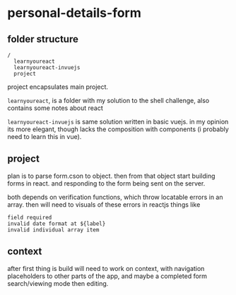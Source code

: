# personal-details-form

## folder structure
```
/
  learnyoureact
  learnyoureact-invuejs
  project
```
project encapsulates main project.

`learnyoureact`, is a folder with my solution to the shell challenge, also contains some notes about react

`learnyoureact-invuejs` is same solution written in basic vuejs. in my opinion its more elegant, though lacks the composition with components (i probably need to learn this in vue).

## project
plan is to parse form.cson to object.
then from that object start building forms in react.
and responding to the form being sent on the server.

both depends on verification functions, which throw locatable errors in an array.
then will need to visuals of these errors in reactjs things like
```
field required
invalid date format at ${label}
invalid individual array item
```

## context
after first thing is build will need to work on context, with navigation placeholders to other parts of the app, and maybe a completed form search/viewing mode then editing.
